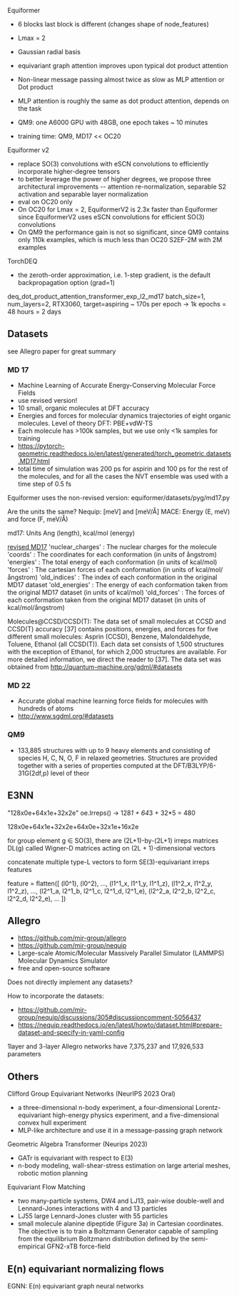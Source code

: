 

Equiformer
- 6 blocks 
last block is different (changes shape of node_features)
- Lmax = 2
- Gaussian radial basis

- equivariant graph attention improves upon typical dot product attention
- Non-linear message passing almost twice as slow as MLP attention or Dot product
- MLP attention is roughly the same as dot product attention, depends on the task
- QM9: one A6000 GPU with 48GB, one epoch takes ~ 10 minutes
- training time: QM9, MD17 << OC20


Equiformer v2
- replace SO(3) convolutions with eSCN convolutions to efficiently incorporate higher-degree tensors
- to better leverage the power of higher degrees, we propose three architectural improvements -- attention re-normalization, separable S2 activation and separable layer normalization
- eval on OC20 only
- On OC20 for Lmax = 2, EquiformerV2 is 2.3x faster than Equiformer since EquiformerV2 uses eSCN convolutions for efficient SO(3) convolutions
- On QM9 the performance gain is not so significant, since QM9 contains only 110k examples, which is much less than OC20 S2EF-2M with 2M examples

TorchDEQ
- the zeroth-order approximation, i.e. 1-step gradient, is the default backpropagation option (grad=1)


deq_dot_product_attention_transformer_exp_l2_md17
batch_size=1, num_layers=2, RTX3060, target=aspiring ~ 170s per epoch -> 1k epochs = 48 hours = 2 days

## Datasets
see Allegro paper for great summary

### MD 17
- Machine Learning of Accurate Energy-Conserving Molecular Force Fields
- use revised version!
- 10 small, organic molecules at DFT accuracy
- Energies and forces for molecular dynamics trajectories of eight organic molecules. Level of theory DFT: PBE+vdW-TS
- Each molecule has >100k samples, but we use only <1k samples for training
- https://pytorch-geometric.readthedocs.io/en/latest/generated/torch_geometric.datasets.MD17.html
- total time of simulation was 200 ps for aspirin and 100 ps for the rest of the molecules, and for all the cases the NVT ensemble was used with a time step of 0.5 fs

Equiformer uses the non-revised version: equiformer/datasets/pyg/md17.py

Are the units the same?
Nequip: [meV] and [meV/Å]
MACE: Energy (E, meV) and force (F, meV/Å)

md17: Units	Ang (length), kcal/mol (energy)

[revised MD17](https://figshare.com/articles/dataset/Revised_MD17_dataset_rMD17_/12672038)
'nuclear_charges' : The nuclear charges for the molecule
'coords' : The coordinates for each conformation (in units of ångstrom)
'energies' : The total energy of each conformation (in units of kcal/mol)
'forces' : The cartesian forces of each conformation (in units of kcal/mol/ångstrom)
'old_indices' : The index of each conformation in the original MD17 dataset
'old_energies' : The energy of each conformation taken from the original MD17 dataset (in units of kcal/mol)
'old_forces' : The forces of each conformation taken from the original MD17 dataset (in units of kcal/mol/ångstrom)

Molecules@CCSD/CCSD(T): The data set of
small molecules at CCSD and CCSD(T) accuracy
[37] contains positions, energies, and forces for five
different small molecules: Asprin (CCSD), Benzene,
Malondaldehyde, Toluene, Ethanol (all CCSD(T)).
Each data set consists of 1,500 structures with the
exception of Ethanol, for which 2,000 structures are
available. For more detailed information, we direct
the reader to [37]. The data set was obtained from
http://quantum-machine.org/gdml/#datasets

### MD 22
- Accurate global machine learning force fields for molecules with hundreds of atoms
- http://www.sgdml.org/#datasets

### QM9
- 133,885 structures with up to 9 heavy elements and consisting of species H, C, N, O, F in relaxed geometries. Structures are provided together with a series of properties computed at the DFT/B3LYP/6-31G(2df,p) level of theor


## E3NN

"128x0e+64x1e+32x2e"
oe.Irreps() -> 128*1 + 64*3 + 32*5 = 480

128x0e+64x1e+32x2e+64x0e+32x1e+16x2e

for group element g ∈ SO(3), there are (2L+1)-by-(2L+1) irreps matrices DL(g) called Wigner-D matrices 
acting on (2L + 1)-dimensional vectors

concatenate multiple type-L vectors to form SE(3)-equivariant irreps features

feature = flatten([
    (l0^1), (l0^2), ..., 
    (l1^1_x, l1^1_y, l1^1_z), (l1^2_x, l1^2_y, l1^2_z), ..., 
    (l2^1_a, l2^1_b, l2^1_c, l2^1_d, l2^1_e), (l2^2_a, l2^2_b, l2^2_c, l2^2_d, l2^2_e), ...
])



## Allegro
- https://github.com/mir-group/allegro
- https://github.com/mir-group/nequip
- Large-scale Atomic/Molecular Massively Parallel Simulator (LAMMPS) Molecular Dynamics Simulator
- free and open-source software

Does not directly implement any datasets?

How to incorporate the datasets:
- https://github.com/mir-group/nequip/discussions/305#discussioncomment-5056437
- https://nequip.readthedocs.io/en/latest/howto/dataset.html#prepare-dataset-and-specify-in-yaml-config

1layer and 3-layer Allegro networks have 7,375,237 and 17,926,533 parameters


## Others

Clifford Group Equivariant Networks (NeurIPS 2023 Oral)
- a three-dimensional n-body experiment, a four-dimensional Lorentz-equivariant high-energy physics experiment, and a five-dimensional convex hull experiment
- MLP-like architecture and use it in a message-passing graph network

Geometric Algebra Transformer (Neurips 2023)
- GATr is equivariant with respect to E(3)
- n-body modeling, wall-shear-stress estimation on large arterial meshes, robotic motion planning

Equivariant Flow Matching 
- two many-particle systems, DW4 and LJ13, pair-wise double-well and Lennard-Jones interactions with 4 and 13 particles
- LJ55 large Lennard-Jones cluster with 55 particles
- small molecule alanine dipeptide (Figure 3a) in Cartesian coordinates. The objective is to train a Boltzmann Generator capable of sampling from the equilibrium Boltzmann distribution defined by the semi-empirical GFN2-xTB force-field

E(n) equivariant normalizing flows
-

EGNN: E(n) equivariant graph neural networks